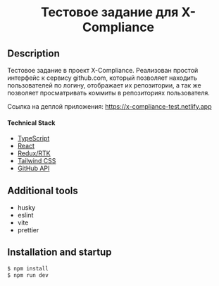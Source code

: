 <h1 align="center">Тестовое задание для X-Compliance</h1>

## Description

Тестовое задание в проект X-Compliance. Реализован простой интерфейс к сервису github.com, который позволяет находить пользователей по логину, отображает их репозитории, а так же позволяет просматривать коммиты в репозиториях пользователя. 

Ссылка на деплой приложения: https://x-compliance-test.netlify.app

#### Technical Stack

- [TypeScript](https://www.typescriptlang.org/)
- [React](https://reactjs.org)
- [Redux/RTK](https://redux-toolkit.js.org/)
- [Tailwind CSS](https://tailwindcss.com/)
- [GitHub API](https://developer.github.com/v3/)

## Additional tools

- husky
- eslint
- vite
- prettier

## Installation and startup

```bash
$ npm install
$ npm run dev
```
